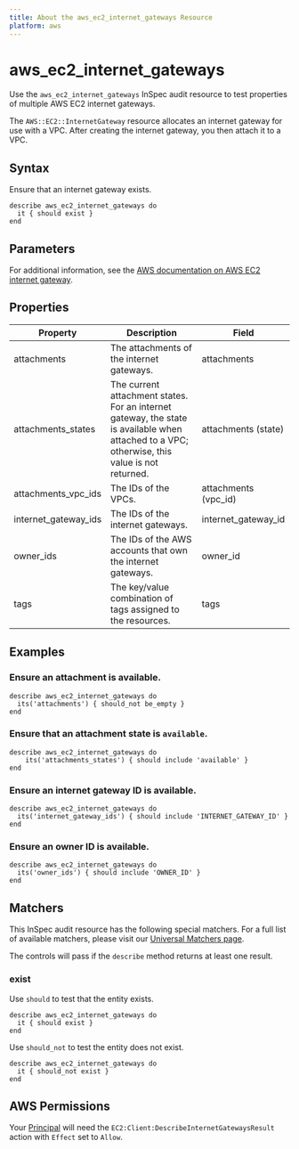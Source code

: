 ```yaml
---
title: About the aws_ec2_internet_gateways Resource
platform: aws
---
```


# aws_ec2_internet_gateways

Use the `aws_ec2_internet_gateways` InSpec audit resource to test properties of multiple AWS EC2 internet gateways.

The `AWS::EC2::InternetGateway` resource allocates an internet gateway for use with a VPC. After creating the internet gateway, you then attach it to a VPC.

## Syntax

Ensure that an internet gateway exists.

    describe aws_ec2_internet_gateways do
      it { should exist }
    end

## Parameters

For additional information, see the [AWS documentation on AWS EC2 internet gateway](https://docs.aws.amazon.com/AWSCloudFormation/latest/UserGuide/aws-resource-ec2-internetgateway.html).

## Properties

| Property | Description| Field |
| --- | --- | --- |
| attachments | The attachments of the internet gateways. | attachments |
| attachments_states | The current attachment states. For an internet gateway, the state is available when attached to a VPC; otherwise, this value is not returned. | attachments (state) |
| attachments_vpc_ids | The IDs of the VPCs. | attachments (vpc_id) |
| internet_gateway_ids | The IDs of the internet gateways. | internet_gateway_id |
| owner_ids | The IDs of the AWS accounts that own the internet gateways. | owner_id |
| tags | The key/value combination of tags assigned to the resources. | tags |

## Examples

### Ensure an attachment is available.

    describe aws_ec2_internet_gateways do
      its('attachments') { should_not be_empty }
    end

### Ensure that an attachment state is `available`.

    describe aws_ec2_internet_gateways do
        its('attachments_states') { should include 'available' }
    end

### Ensure an internet gateway ID is available.

    describe aws_ec2_internet_gateways do
      its('internet_gateway_ids') { should include 'INTERNET_GATEWAY_ID' }
    end

### Ensure an owner ID is available.

    describe aws_ec2_internet_gateways do
      its('owner_ids') { should include 'OWNER_ID' }
    end

## Matchers

This InSpec audit resource has the following special matchers. For a full list of available matchers, please visit our [Universal Matchers page](https://www.inspec.io/docs/reference/matchers/).

The controls will pass if the `describe` method returns at least one result.

### exist

Use `should` to test that the entity exists.

    describe aws_ec2_internet_gateways do
      it { should exist }
    end

Use `should_not` to test the entity does not exist.

    describe aws_ec2_internet_gateways do
      it { should_not exist }
    end

## AWS Permissions

Your [Principal](https://docs.aws.amazon.com/IAM/latest/UserGuide/intro-structure.html#intro-structure-principal) will need the `EC2:Client:DescribeInternetGatewaysResult` action with `Effect` set to `Allow`.
